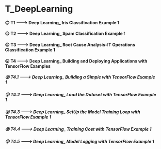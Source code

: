 # T_DeepLearning

#### 🙃 T1 ---> Deep Learning_ Iris Classification Example 1
#### 😒 T2 ---> Deep Learning_ Spam Classification Example 1
#### 😉 T3 ---> Deep Learning_ Root Cause Analysis-IT Operations Classification Example 1

#### 😛 T4 ---> Deep Learning_ Building and Deploying Applications with TensorFlow Examples
#####   😛 T4.1 ---> Deep Learning_ Building a Simple with TensorFlow Example 1
#####   😛 T4.2 ---> Deep Learning_ Load the Dataset with TensorFlow Example 1
#####   😛 T4.3 ---> Deep Learning_ SetUp the Model Training Loop with TensorFlow Example 1
#####   😛 T4.4 ---> Deep Learning_ Training Cost with TensorFlow Example 1
#####   😛 T4.5 ---> Deep Learning_ Model Logging with TensorFlow Example 1



